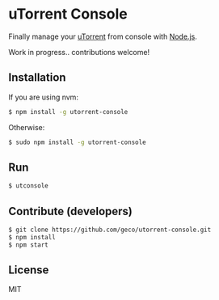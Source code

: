 # uTorrent Console
Finally manage your [uTorrent](http://www.utorrent.com/) from console with [Node.js](https://nodejs.org).

Work in progress.. contributions welcome!

## Installation
If you are using nvm:
```sh
$ npm install -g utorrent-console
```
Otherwise:
```sh
$ sudo npm install -g utorrent-console
```

## Run
```sh
$ utconsole
```
## Contribute (developers)
```sh
$ git clone https://github.com/geco/utorrent-console.git
$ npm install
$ npm start
```


## License
MIT
